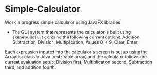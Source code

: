 # Simple-Calculator
Work in progress simple calculator using JavaFX libraries

- The GUI system that represents the calculator is built using scenebuilder. It contains the following current options:
  Addition,
  Subtraction,
  Division,
  Multiplication,
  Values 0 -> 9,
  Clear,
  Enter,
  
Each expression inputed into the calculator's screen is set up using the ArrayList class in Java (resizeable array) and the
calculator follows the current evaluation setup: Division first, Multiplication second, Subtraction third, and addition fourth.
